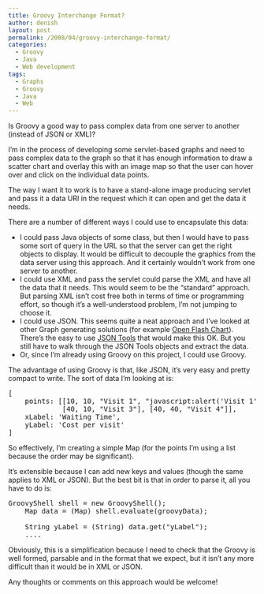 ```yaml
---
title: Groovy Interchange Format?
author: denish
layout: post
permalink: /2008/04/groovy-interchange-format/
categories:
  - Groovy
  - Java
  - Web development
tags:
  - Graphs
  - Groovy
  - Java
  - Web
---
```

Is Groovy a good way to pass complex data from one server to another (instead of JSON or XML)?  
<!--more-->

  
I&#8217;m in the process of developing some servlet-based graphs and need to pass complex data to the graph so that it has enough information to draw a scatter chart and overlay this with an image map so that the user can hover over and click on the individual data points.

The way I want it to work is to have a stand-alone image producing servlet and pass it a data URI in the request which it can open and get the data it needs.

There are a number of different ways I could use to encapsulate this data: 

  * I could pass Java objects of some class, but then I would have to pass some sort of query in the URL so that the server can get the right objects to display. It would be difficult to decouple the graphics from the data server using this approach. And it certainly wouldn&#8217;t work from one server to another.
  * I could use XML and pass the servlet could parse the XML and have all the data that it needs. This would seem to be the &#8220;standard&#8221; approach. But parsing XML isn&#8217;t cost free both in terms of time or programming effort, so though it&#8217;s a well-understood problem, I&#8217;m not jumping to choose it.
  * I could use JSON. This seems quite a neat approach and I&#8217;ve looked at other Graph generating solutions (for example [Open Flash Chart][1]). There&#8217;s the easy to use [JSON Tools][2] that would make this OK. But you still have to walk through the JSON Tools objects and extract the data.
  * Or, since I&#8217;m already using Groovy on this project, I could use Groovy.

The advantage of using Groovy is that, like JSON, it&#8217;s very easy and pretty compact to write. The sort of data I&#8217;m looking at is:

<pre class="brush:java">[
    points: [[10, 10, "Visit 1", "javascript:alert('Visit 1')], [10, 40, "Visit 2"], 
             [40, 10, "Visit 3"], [40, 40, "Visit 4"]],
    xLabel: 'Waiting Time',
    yLabel: 'Cost per visit'
]
</pre>

So effectively, I&#8217;m creating a simple Map (for the points I&#8217;m using a list because the order may be significant).

It&#8217;s extensible because I can add new keys and values (though the same applies to XML or JSON). But the best bit is that in order to parse it, all you have to do is:

<pre class="brush:java">GroovyShell shell = new GroovyShell();
    Map data = (Map) shell.evaluate(groovyData);

    String yLabel = (String) data.get("yLabel");
    ....
</pre>

Obviously, this is a simplification because I need to check that the Groovy is well formed, parsable and in the format that we expect, but it isn&#8217;t any more difficult than it would be in XML or JSON.

Any thoughts or comments on this approach would be welcome!

 [1]: http://teethgrinder.co.uk/open-flash-chart/
 [2]: http://jsontools.berlios.de/
